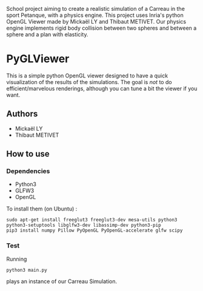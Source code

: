 School project aiming to create a realistic simulation of a Carreau in the sport Petanque, with a physics engine. This project uses Inria's python OpenGL Viewer made by Mickaël LY and Thibaut METIVET. Our physics engine implements rigid body collision between two spheres and between a sphere and a plan with elasticity. 

# PyGLViewer

This is a simple python OpenGL viewer designed to have a quick visualization of the results of the simulations. The goal is *not* to do efficient/marvelous renderings, although you can tune a bit the viewer if you want.

## Authors

* Mickaël LY
* Thibaut METIVET

## How to use

### Dependencies 

* Python3
* GLFW3
* OpenGL

To install them (on Ubuntu) :
```
sudo apt-get install freeglut3 freeglut3-dev mesa-utils python3 python3-setuptools libglfw3-dev libassimp-dev python3-pip
pip3 install numpy Pillow PyOpenGL PyOpenGL-accelerate glfw scipy
```

### Test

Running
```
python3 main.py
```
plays an instance of our Carreau Simulation.
